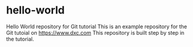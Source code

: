 # hello-world
Hello World repository for Git tutorial
This is an example repository for the Git tutoial on https://www.dxc.com
This repository is built step by step in the tutorial.
